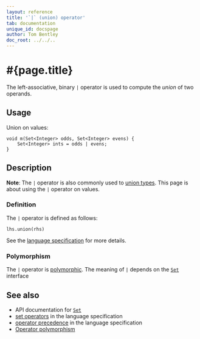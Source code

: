 ```yaml
---
layout: reference
title: '`|` (union) operator'
tab: documentation
unique_id: docspage
author: Tom Bentley
doc_root: ../../..
---
```


# #{page.title}

The left-associative, binary `|` operator is used to compute the 
*union* of two operands.

## Usage 

Union on values:

<!-- check:none -->
    void m(Set<Integer> odds, Set<Integer> evens) {
        Set<Integer> ints = odds | evens;
    }
  
## Description

**Note**: The `|` operator is also commonly used to 
[union types](#{page.doc_root}/reference/structure/type#union_types). 
This page is about using the `|` operator on values.

### Definition

The `|` operator is defined as follows:

<!-- check:none -->
    lhs.union(rhs)

See the [language specification](#{site.urls.spec_current}#slotwise) for 
more details.

### Polymorphism

The `|` operator is [polymorphic](#{page.doc_root}/reference/operator/operator-polymorphism). 
The meaning of `|` depends on the 
[`Set`](#{site.urls.apidoc_current}/interface_Set.html) interface 

## See also

* API documentation for [`Set`](#{site.urls.apidoc_current}/interface_Set.html)
* [set operators](#{site.urls.spec_current}#sets) in the 
  language specification
* [operator precedence](#{site.urls.spec_current}#operatorprecedence) in the 
  language specification
* [Operator polymorphism](#{page.doc_root}/tour/language-module/#operator_polymorphism) 


